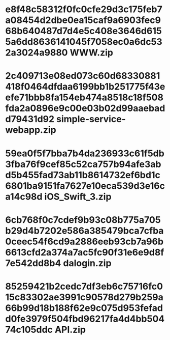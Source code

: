 # e8f48c58312f0fc0cfe29d3c175feb7a08454d2dbe0ea15caf9a6903fec968b640487d7d4e5c408e3646d6155a6dd8636141045f7058ec0a6dc532a3024a9880  WWW.zip
# 2c409713e08ed073c60d68330881418f0464dfdaa6199bb1b251775f43eefe71bbb8fa154eb474a8518c18f508fda2a0896e9c00e03b02d99aaebadd79431d92  simple-service-webapp.zip
# 59ea0f5f7bba7b4da236933c61f5db3fba76f9cef85c52ca757b94afe3abd5b455fad73ab11b8614732ef6bd1c6801ba9151fa7627e10eca539d3e16ca14c98d  iOS_Swift_3.zip
# 6cb768f0c7cdef9b93c08b775a705b29d4b7202e586a385479bca7cfba0ceec54f6cd9a2886eeb93cb7a96b6613cfd2a374a7ac5fc90f31e6e9d8f7e542dd8b4  dalogin.zip
# 85259421b2cedc7df3eb6c75716fc015c83302ae3991c90578d279b259a66b99d18b188f62e9c075d953fefadd0fe3979f504fbd96217fa4d4bb50474c105ddc  API.zip